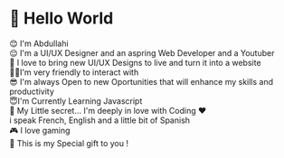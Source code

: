 # :wave: Hello World <br/>
:blush: I'm Abdullahi <br />
:relieved: I'm a UI/UX Designer and an aspring Web Developer and a Youtuber <br />
🖤 I love to bring new UI/UX Designs to live and turn it into a website <br/>
🤪🤪I'm very friendly to interact with<br />
😎 I'm always Open to new Oportunities that will enhance my skills and productivity<br />
😇I'm Currently Learning Javascript <br />
🤫 My Little secret... I'm deeply in love with Coding :heart:<br />
i speak French, English and a little bit of Spanish<br />
:video_game: I love gaming <br />
:gift_heart: This is my Special gift to you !


